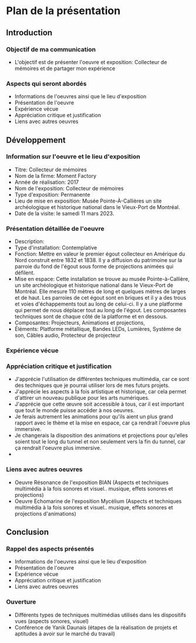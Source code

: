 # Plan de la présentation

## Introduction
### Objectif de ma communication
- L'objectif est de présenter l'oeuvre et exposition: Collecteur de mémoires et de partager mon expérience

### Aspects qui seront abordés
- Informations de l'oeuvres ainsi que le lieu d'exposition
- Présentation de l'oeuvre
- Expérience vécue
- Appréciation critique et justification
- Liens avec autres oeuvres

## Développement
### Information sur l'oeuvre et le lieu d'exposition
- Titre: Collecteur de mémoires
- Nom de la firme: Moment Factory
- Année de réalisation: 2017
- Nom de l'exposition: Collecteur de mémoires
- Type d'exposition: Permanente
- Lieu de mise en exposition: Musée Pointe-À-Callières un site archéologique et historique national dans le Vieux-Port de Montréal.
- Date de la visite: le samedi 11 mars 2023.

### Présentation détaillée de l'oeuvre
- Description: 
- Type d'installation: Contemplative
- Fonction: Mettre en valeur le premier égout collecteur en Amérique du Nord construit entre 1832 et 1838. Il y a diffusion du patrimoine sur la parroie du fond de l'égout sous forme de projections animées qui défilent.
- Mise en espace: Cette installation se trouve au musée Pointe-à-Callière, un site archéologique et historique national dans le Vieux-Port de Montréal. Elle mesure 110 mètres de long et quelques mètres de larges et de haut. Les parroies de cet égout sont en briques et il y a des trous et voies d'échappements tout au long de celui-ci. Il y a une platforme qui permet de nous déplacer tout au long de l'égout. Les composantes techniques sont de chaque côté de la platforme et en dessous. 
- Composantes: Projecteurs, Animations et projections, 
- Éléments: Platforme métallique, Bandes LEDs, Lumières, Système de son, Câbles audio, Protecteur de projecteur

### Expérience vécue


### Appréciation critique et justification
- J'apprécie l'utilisation de différentes techniques multimédia, car ce sont des techniques que je pourrai utiliser lors de mes futurs projets.
- J'apprécie les aspects à la fois artistique et historique, car cela permet d'attirer un nouveau publique pour les arts numériques.
- J'apprécie que cette œuvre soit accessible à tous, car il est important que tout le monde puisse accéder à nos oeuvres.
- Je ferais autrement les animations pour qu'ils aient un plus grand rapport avec le thème et la mise en espace, car ça rendrait l'oeuvre plus immersive.
- Je changerais la disposition des animations et projections pour qu'elles soient tout le long du tunnel et non seulement vers la fin du tunnel, car ça rendrait l'oeuvre plus immersive.
- 
### Liens avec autres oeuvres
- Oeuvre Résonance de l'exposition BIAN (Aspects et techniques multimédia à la fois sonores et visuel.. musique, effets sonores et projections)
- Oeuvre Echomarine de l'exposition Mycélium (Aspects et techniques multimédia à la fois sonores et visuel.. musique, effets sonores et projections d'animations)

## Conclusion 
### Rappel des aspects présentés
- Informations de l'oeuvres ainsi que le lieu d'exposition
- Présentation de l'oeuvre
- Expérience vécue
- Appréciation critique et justification
- Liens avec autres oeuvres

### Ouverture
- Différents types de techniques multimédias utilisés dans les dispositifs vues (aspects sonores, visuel)
- Conférence de Yanik Daunais (étapes de la réalisation de projets et aptitudes à avoir sur le marché du travail)

